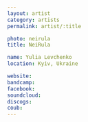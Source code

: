 ```yaml
---
layout: artist
category: artists
permalink: artist/:title

photo: neirula
title: NeiRula

name: Yulia Levchenko
location: Kyiv, Ukraine

website: 
bandcamp: 
facebook: 
soundcloud: 
discogs: 
coub: 
---
```

